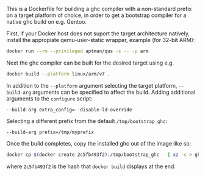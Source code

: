 This is a Dockerfile for building a ghc compiler with a non-standard
prefix on a target platform of choice, in order to get a bootstrap
compiler for a native ghc build on e.g. Gentoo.

First, if your Docker host does not suport the target architecture natively,
install the appropiate qemu-user-static wrapper, example (for 32-bit ARM):

```sh
docker run --rm --privileged aptman/qus -s -- -p arm
```

Next the ghc compiler can be built for the desired target using e.g.

```sh
docker build --platform linux/arm/v7 .
```

In addition to the `--platform` argument selecting the target platform,
`--build-arg` arguments can be specified to affect the build.
Adding additional arguments to the `configure` script:

```
--build-arg extra_config=--disable-ld-override
```

Selecting a different prefix from the default `/tmp/bootstrap_ghc`:

```
--build-arg prefix=/tmp/myprefix
```

Once the build completes, copy the installed ghc out of the image like so:

```sh
docker cp $(docker create 2c5fb493f2):/tmp/bootstrap_ghc - | xz -c > ghc.tar.xz
```

where `2c5fb493f2` is the hash that `docker build` displays at the end.
